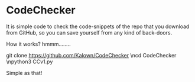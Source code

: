 # CodeChecker

It is  simple code to check the code-snippets of the repo that you download from GitHub, so you can save yourself from any kind of back-doors.

How it works?
hmmm........

git clone https://github.com/Kalown/CodeChecker
\ncd CodeChecker 
\npython3 CCv1.py

Simple as that!
